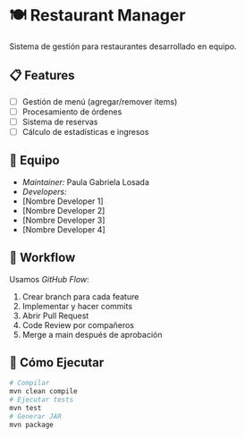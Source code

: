# 🍽 Restaurant Manager
Sistema de gestión para restaurantes desarrollado en equipo.
## 📋 Features
- [ ] Gestión de menú (agregar/remover items)
- [ ] Procesamiento de órdenes
- [ ] Sistema de reservas
- [ ] Cálculo de estadísticas e ingresos
## 👥 Equipo
- *Maintainer:* Paula Gabriela Losada
- *Developers:*
 - [Nombre Developer 1]
 - [Nombre Developer 2]
 - [Nombre Developer 3]
 - [Nombre Developer 4]
## 🔄 Workflow
Usamos *GitHub Flow*:
1. Crear branch para cada feature
2. Implementar y hacer commits
3. Abrir Pull Request
4. Code Review por compañeros
5. Merge a main después de aprobación
## 🚀 Cómo Ejecutar
```bash
# Compilar
mvn clean compile
# Ejecutar tests
mvn test
# Generar JAR
mvn package
